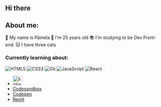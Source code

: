 ## Hi there 

## About me:
  🌱 My name is Pâmela
  🌙 I'm 25 years old
  📚 I'm studying to be Dev Front-end.
  🐱 I have three cats

### Currently learning about:
  <img alt="HTML5" src="https://img.shields.io/badge/html5%20-%23E34F26.svg?&style=for-the-badge&logo=html5&logoColor=white"/> <img alt="CSS3" src="https://img.shields.io/badge/css3%20-%231572B6.svg?&style=for-the-badge&logo=css3&logoColor=white"/> <img alt="Git" src="https://img.shields.io/badge/git%20-%23F05033.svg?&style=for-the-badge&logo=git&logoColor=white"/> <img alt="JavaScript" src="https://img.shields.io/badge/javascript%20-%23323330.svg?&style=for-the-badge&logo=javascript&logoColor=%23F7DF1E"/> <img alt="React" src="https://img.shields.io/badge/react%20-%2320232a.svg?&style=for-the-badge&logo=react&logoColor=%2361DAFB"/>


- [<img src='https://cdn.jsdelivr.net/npm/simple-icons@3.0.1/icons/linkedin.svg' alt='linkedin' height='30'>](https://www.linkedin.com/in/p%C3%A2mela-santos-4984b8183/)
- [Codesandbox](https://codesandbox.io/u/painttw07)
- [Codepen](https://codepen.io/painttw07)
- [Replit](https://replit.com/@painttw07)
